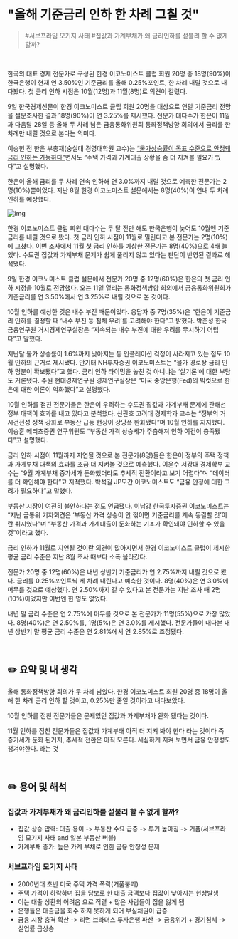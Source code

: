 # "올해 기준금리 인하 한 차례 그칠 것"

> #서브프라임 모기지 사태 #집값과 가계부채가 왜 금리인하를 섣불리 할 수 없게 할까?

<br/>

한국의 대표 경제 전문가로 구성된 한경 이코노미스트 클럽 회원 20명 중 18명(90%)이 한국은행이 현재 연 3.50%인 기준금리를 올해 0.25%포인트, 한 차례 내릴 것으로 내다봤다. 첫 금리 인하 시점은 10월(12명)과 11월(8명)로 의견이 갈렸다.

9일 한국경제신문이 한경 이코노미스트 클럽 회원 20명을 대상으로 연말 기준금리 전망을 설문조사한 결과 18명(90%)이 연 3.25%를 제시했다. 전문가 대다수가 한은이 11일과 다음달 28일 등 올해 두 차례 남은 금융통화위원회 통화정책방향 회의에서 금리를 한 차례만 내릴 것으로 본다는 의미다.

이승헌 전 한은 부총재(숭실대 경영대학원 교수)는 [“물가상승률이 목표 수준으로 안정돼 금리 인하는 가능하다”]()면서도 “주택 가격과 가계대출 상황을 좀 더 지켜볼 필요가 있다”고 설명했다.

한은이 올해 금리를 두 차례 연속 인하해 연 3.0%까지 내릴 것으로 예측한 전문가는 2명(10%)뿐이었다. 지난 8월 한경 이코노미스트 설문에서는 8명(40%)이 연내 두 차례 인하를 예상했다.



![img](https://imgnews.pstatic.net/image/015/2024/10/09/0005042075_001_20241010011109804.jpg?type=w647)

한경 이코노미스트 클럽 회원 대다수는 두 달 전만 해도 한국은행이 늦어도 10월엔 기준금리를 내릴 것으로 봤다. 첫 금리 인하 시점이 11월로 밀린다고 본 전문가는 2명(10%)에 그쳤다. 이번 조사에서 11월 첫 금리 인하를 예상한 전문가는 8명(40%)으로 4배 늘었다. 수도권 집값과 가계부채 문제가 쉽게 풀리지 않고 있다는 판단이 반영된 결과로 해석됐다.

9일 한경 이코노미스트 클럽 설문에서 전문가 20명 중 12명(60%)은 한은의 첫 금리 인하 시점을 10월로 전망했다. 오는 11일 열리는 통화정책방향 회의에서 금융통화위원회가 기준금리를 연 3.50%에서 연 3.25%로 내릴 것으로 본 것이다.

10월 인하를 예상한 것은 내수 부진 때문이었다. 응답자 중 7명(35%)은 “한은이 기준금리 인하를 결정할 때 ‘내수 부진 등 침체 우려’를 고려해야 한다”고 밝혔다. 박춘성 한국금융연구원 거시경제연구실장은 “지속되는 내수 부진에 대한 우려를 무시하기 어렵다”고 말했다.

지난달 물가 상승률이 1.6%까지 낮아지는 등 인플레이션 걱정이 사라지고 있는 점도 10월 인하의 근거로 제시됐다. 안기태 NH투자증권 이코노미스트는 “물가 경로상 금리 인하 명분이 확보됐다”고 했다. 금리 인하 타이밍을 놓친 것 아니냐는 ‘실기론’에 대한 부담도 거론됐다. 주원 현대경제연구원 경제연구실장은 “미국 중앙은행(Fed)의 빅컷으로 한은에 대한 여론이 악화했다”고 설명했다.

10월 인하를 점친 전문가들은 한은이 우려하는 수도권 집값과 가계부채 문제에 관해선 정부 대책이 효과를 내고 있다고 분석했다. 신관호 고려대 경제학과 교수는 “정부의 거시건전성 정책 강화로 부동산 급등 현상이 상당폭 완화됐다”며 10월 인하를 지지했다. 이승훈 메리츠증권 연구위원도 “부동산 가격 상승세가 주춤해져 인하 여건이 충족됐다”고 설명했다.

금리 인하 시점이 11월까지 지연될 것으로 본 전문가(8명)들은 한은이 정부의 주택 정책과 가계부채 대책의 효과를 조금 더 지켜볼 것으로 예측했다. 이윤수 서강대 경제학부 교수는 “9월 가계부채 증가세가 둔화했더라도 추세적 전환이라고 보기 어렵다”며 “데이터를 더 확인해야 한다”고 지적했다. 박석길 JP모간 이코노미스트도 “금융 안정에 대한 고려가 필요하다”고 말했다.

부동산 시장이 여전히 불안하다는 점도 언급됐다. 이남강 한국투자증권 이코노미스트는 “지난 금통위 기자회견은 ‘부동산 가격 상승이 안 꺾이면 기준금리를 계속 동결할 것’이란 취지였다”며 “부동산 가격과 가계대출이 둔화하는 기조가 확인돼야 인하할 수 있을 것”이라고 했다.

금리 인하가 11월로 지연될 것이란 의견이 많아지면서 한경 이코노미스트 클럽이 제시한 평균 금리 수준은 지난 8월 조사 때보다 소폭 올라갔다.

전문가 20명 중 12명(60%)은 내년 상반기 기준금리가 연 2.75%까지 내릴 것으로 봤다. 금리를 0.25%포인트씩 세 차례 내린다고 예측한 것이다. 8명(40%)은 연 3.0%에 머무를 것으로 예상했다. 연 2.50%까지 갈 수 있다고 본 전문가는 지난 조사 때 2명(10%)이었지만 이번엔 한 명도 없었다.

내년 말 금리 수준은 연 2.75%에 머무를 것으로 본 전문가가 11명(55%)으로 가장 많았다. 8명(40%)은 연 2.50%를, 1명(5%)은 연 3.0%를 제시했다. 전문가들이 내다본 내년 상반기 말 평균 금리 수준은 연 2.81%에서 연 2.85%로 조정됐다.

<br/>

## ✏️ 요약 및 내 생각

올해 통화정책방향 회의가 두 차례 남았다. 한경 이코노미스트 회원 20명 중 18명이 올해 한 차례 금리 인하 할 것이고, 0.25%만 줄일 것이라고 내다보았다.

10월 인하를 점친 전문가들은 
문제였던 집값과 가계부채가 완화 됐다는 것이다.

11월 인하를 점친 전문가들은
집값과 가계부태 아직 더 지켜 봐야 한다 라는 것이다
즉 증가세가 둔화 된거지, 추세적 전환은 아직 모른다.
세심하게 지켜 보면서 금융 안정성도 챙겨야한다. 라는 것

<br/>

## ✏️ 용어 및 해석



### 집값과 가계부채가 왜 금리인하를 섣불리 할 수 없게 할까?

* 집값 상승 압력: 대출 용이 -> 부동산 수요 급증 -> 투기 높아짐 -> 거품(서브프라임 모기지 사태 and 일본 부동산 버블)
* 가계부채 증가: 높은 가계 부채로 인한 금융 안정성 문제



### 서브프라임 모기지 사태

* 2000년대 초반 미국 주택 가격 폭락(거품붕괴)
* 주택 가격이 하락하며 집을 담보로 한 대출 금액보다 집값이 낮아지는 현상발생
* 이는 대출 상환의 어려움 으로 직결 + 많은 사람들이 집을 잃게 됌
* 은행들은 대출금을 회수 하지 못하게 되어 부실채권이 급증
* 금융 시장 충격 확산 -> 리먼 브라더스 투자은행 파산 -> 금융위기 + 경기침체 -> 실업률 급상승



